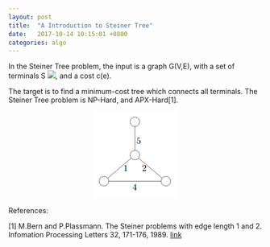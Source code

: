 ```yaml
---
layout: post
title:  "A Introduction to Steiner Tree"
date:   2017-10-14 10:15:01 +0800
categories: algo
---
```


In the Steiner Tree problem, the input is a graph G(V,E), with a set of terminals S <img src="http://latex.codecogs.com/gif.latex?\subseteq V" />, and a cost c(e). 

The target is to find a minimum-cost tree which connects all terminals.
The Steiner Tree problem is NP-Hard, and APX-Hard[1].

<div align="center"><img src="https://raw.githubusercontent.com/wowqingyun/photos/master/8%400V1SVX2Q%7DASAJ4_%7B0JH_I.png" /></div>


References:

[1] M.Bern and P.Plassmann. The Steiner problems with edge length 1 and 2. Infomation Processing Letters 32, 171-176, 1989. [link](https://dl.acm.org/citation.cfm?id=69689)

